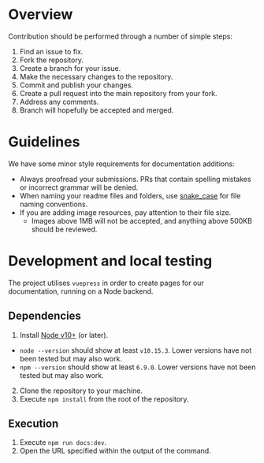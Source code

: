 # Overview
Contribution should be performed through a number of simple steps:
1. Find an issue to fix.
2. Fork the repository.
3. Create a branch for your issue.
4. Make the necessary changes to the repository.
5. Commit and publish your changes.
6. Create a pull request into the main repository from your fork.
7. Address any comments.
8. Branch will hopefully be accepted and merged.

# Guidelines
We have some minor style requirements for documentation additions:
- Always proofread your submissions. PRs that contain spelling mistakes or incorrect grammar will be denied.
- When naming your readme files and folders, use [snake_case](https://en.wikipedia.org/wiki/Snake_case) for file naming 
conventions.
- If you are adding image resources, pay attention to their file size. 
  - Images above 1MB will not be accepted, and anything above 500KB should be reviewed.

# Development and local testing
The project utilises `vuepress` in order to create pages for our documentation, running on a Node backend.

## Dependencies
1. Install [Node v10+](https://docs.npmjs.com/downloading-and-installing-node-js-and-npm) (or later).
  - `node --version` should show at least `v10.15.3`. Lower versions have not been tested but may also work.
  - `npm --version` should show at least `6.9.0`. Lower versions have not been tested but may also work.
2. Clone the repository to your machine.
3. Execute `npm install` from the root of the repository.

## Execution
1. Execute `npm run docs:dev`.
2. Open the URL specified within the output of the command.
